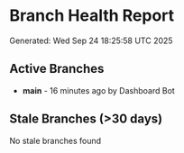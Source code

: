 # Branch Health Report
Generated: Wed Sep 24 18:25:58 UTC 2025

## Active Branches
- **main** - 16 minutes ago by Dashboard Bot

## Stale Branches (>30 days)
No stale branches found
